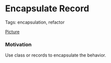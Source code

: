 # Encapsulate Record

Tags: encapsulation, refactor

[Picture](img.png)

### Motivation
Use class or records to encapsulate the behavior.